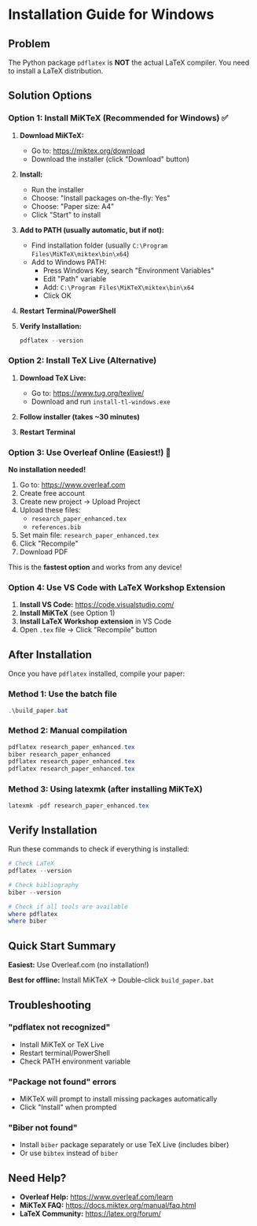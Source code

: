 # Installation Guide for Windows

## Problem

The Python package `pdflatex` is **NOT** the actual LaTeX compiler. You need to install a LaTeX distribution.

## Solution Options

### Option 1: Install MiKTeX (Recommended for Windows) ✅

1. **Download MiKTeX:**
   - Go to: https://miktex.org/download
   - Download the installer (click "Download" button)

2. **Install:**
   - Run the installer
   - Choose: "Install packages on-the-fly: Yes"
   - Choose: "Paper size: A4"
   - Click "Start" to install

3. **Add to PATH (usually automatic, but if not):**
   - Find installation folder (usually `C:\Program Files\MiKTeX\miktex\bin\x64`)
   - Add to Windows PATH:
     - Press Windows Key, search "Environment Variables"
     - Edit "Path" variable
     - Add: `C:\Program Files\MiKTeX\miktex\bin\x64`
     - Click OK

4. **Restart Terminal/PowerShell**

5. **Verify Installation:**
   ```powershell
   pdflatex --version
   ```

### Option 2: Install TeX Live (Alternative)

1. **Download TeX Live:**
   - Go to: https://www.tug.org/texlive/
   - Download and run `install-tl-windows.exe`

2. **Follow installer (takes ~30 minutes)**
3. **Restart Terminal**

### Option 3: Use Overleaf Online (Easiest!) 🚀

**No installation needed!**

1. Go to: https://www.overleaf.com
2. Create free account
3. Create new project → Upload Project
4. Upload these files:
   - `research_paper_enhanced.tex`
   - `references.bib`
5. Set main file: `research_paper_enhanced.tex`
6. Click "Recompile"
7. Download PDF

This is the **fastest option** and works from any device!

### Option 4: Use VS Code with LaTeX Workshop Extension

1. **Install VS Code:** https://code.visualstudio.com/
2. **Install MiKTeX** (see Option 1)
3. **Install LaTeX Workshop extension** in VS Code
4. Open `.tex` file → Click "Recompile" button

## After Installation

Once you have `pdflatex` installed, compile your paper:

### Method 1: Use the batch file
```powershell
.\build_paper.bat
```

### Method 2: Manual compilation
```powershell
pdflatex research_paper_enhanced.tex
biber research_paper_enhanced
pdflatex research_paper_enhanced.tex
pdflatex research_paper_enhanced.tex
```

### Method 3: Using latexmk (after installing MiKTeX)
```powershell
latexmk -pdf research_paper_enhanced.tex
```

## Verify Installation

Run these commands to check if everything is installed:

```powershell
# Check LaTeX
pdflatex --version

# Check bibliography
biber --version

# Check if all tools are available
where pdflatex
where biber
```

## Quick Start Summary

**Easiest:** Use Overleaf.com (no installation!)

**Best for offline:** Install MiKTeX → Double-click `build_paper.bat`

## Troubleshooting

### "pdflatex not recognized"
- Install MiKTeX or TeX Live
- Restart terminal/PowerShell
- Check PATH environment variable

### "Package not found" errors
- MiKTeX will prompt to install missing packages automatically
- Click "Install" when prompted

### "Biber not found"
- Install `biber` package separately or use TeX Live (includes biber)
- Or use `bibtex` instead of `biber`

## Need Help?

- **Overleaf Help:** https://www.overleaf.com/learn
- **MiKTeX FAQ:** https://docs.miktex.org/manual/faq.html
- **LaTeX Community:** https://latex.org/forum/


